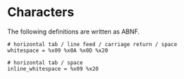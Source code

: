 # Characters

The following definitions are written as ABNF.

```abnf
# horizontal tab / line feed / carriage return / space
whitespace = %x09 %x0A %x0D %x20

# horizontal tab / space
inline_whitespace = %x09 %x20
```
